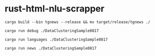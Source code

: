 # rust-html-nlu-scrapper

```
cargo build --bin tgnews --release && mv target/release/tgnews ./

cargo run debug ./DataClusteringSample0817

cargo run languages ./DataClusteringSample0817

cargo run news ./DataClusteringSample0817

```


